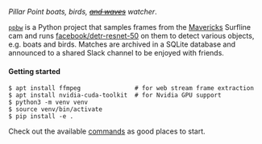 _Pillar Point boats, birds, [~~and waves~~](https://github.com/abtrout/ppbbww/issues/8) watcher_.

[`ppbw`](/ppboatwatch/ppbw.py) is a Python project that samples frames from the [Mavericks](https://en.wikipedia.org/wiki/Mavericks,_California) Surfline cam and runs [facebook/detr-resnet-50](https://huggingface.co/facebook/detr-resnet-50) on them to detect various objects, e.g. boats and birds. Matches are archived in a SQLite database and announced to a shared Slack channel to be enjoyed with friends.

#### Getting started

```
$ apt install ffmpeg               # for web stream frame extraction
$ apt install nvidia-cuda-toolkit  # for Nvidia GPU support
$ python3 -m venv venv
$ source venv/bin/activate
$ pip install -e .
```

Check out the available [commands](pyproject.toml#L54-L59) as good places to start.
